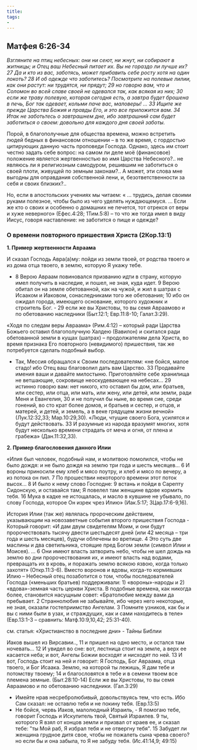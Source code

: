 ```yaml
---
title: 
tags: 
- 
---
```


## Матфея 6:26-34

*Взгляните на птиц небесных: они ни сеют, ни жнут, ни собирают в житницы; и Отец ваш Небесный питает их. Вы не гораздо ли лучше их? 27 Да и кто из вас, заботясь, может прибавить себе росту хотя на один локоть? 28 И об одежде что заботитесь? Посмотрите на полевые лилии, как они растут: ни трудятся, ни прядут; 29 но говорю вам, что и Соломон во всей славе своей не одевался так, как всякая из них; 30 если же траву полевую, которая сегодня есть, а завтра будет брошена в печь, Бог так одевает, кольми паче вас, маловеры! … 33 Ищите же прежде Царства Божия и правды Его, и это все приложится вам. 34 Итак не заботьтесь о завтрашнем дне, ибо завтрашний сам будет заботиться о своем: довольно для каждого дня своей заботы.*

Порой, в благополучные для общества времена, можно встретить людей бедных в финансовом отношении – в то же время, с гордостью цитирующих данную часть проповеди Господа. Однако, здесь им стоит честно задать себе вопрос: на самом ли деле моё (финансовое) положение является жертвенностью во имя Царства Небесного?.. не являюсь ли я религиозным самодуром, решившим не заботиться о своей плоти, живущей по земным законам?.. А может, эти слова мне выгодны для оправдания собственной лени, и, безответственности за себя и своих близких?..

Но, если в апостольских учениях мы читаем: « … трудись, делая своими руками полезное, чтобы было из чего уделять нуждающемуся. … Если же кто о своих и особенно о домашних не печется, тот отрекся от веры и хуже неверного» (Ефес.4:28; 1Тим.5:8) – то что же тогда имел в виду Иисус, говоря наставление: не заботится о пище и одежде?

### О времени повторного пришествия Христа (2Кор.13:1)

**1. Пример жертвенности Авраама**

И сказал Господь Авра(а)му: пойди из земли твоей, от родства твоего и из дома отца твоего, в землю, которую Я укажу тебе.

- 8 Верою Авраам повиновался призванию идти в страну, которую имел получить в наследие, и пошел, не зная, куда идет. 9 Верою обитал он на земле обетованной, как на чужой, и жил в шатрах с Исааком и Иаковом, сонаследниками того же обетования; 10 ибо он ожидал города, имеющего основание, которого художник и строитель Бог. - 29 если же вы Христовы, то вы семя Авраамово и по обетованию наследники (Быт.12:1; Евр.11:8-10; Галат.3:29). 

«Ходя по следам веры Авраама» (Рим.4:12) – который ради Царства Божьего оставил благополучную Халдею (Вавилон) и скитался ради обетованной земли в кущах (шатрах) – продолжателям дела Христа, во время признака Его повторного (невидимого) пришествия, так же потребуется сделать подобный выбор. 

- Так, Мессия обращался к Своим последователям: «не бойся, малое стадо! ибо Отец ваш благоволил дать вам Царство. 33 Продавайте имения ваши и давайте милостыню. Приготовляйте себе хранилища не ветшающие, сокровище неоскудевающее на небесах… 29 истинно говорю вам: нет никого, кто оставил бы дом, или братьев, или сестер, или отца, или мать, или жену, или детей, или земли, ради Меня и Евангелия, 30 и не получил бы ныне, во время сие, среди гонений, во сто крат более домов, и братьев и сестер, и отцов, и матерей, и детей, и земель, а в веке грядущем жизни вечной» (Лук.12:32,33; Мар.10:29,30). «Люди, чтущие своего Бога, усилятся и будут действовать. 33 И разумные из народа вразумят многих, хотя будут несколько времени страдать от меча и огня, от плена и грабежа» (Дан.11:32,33).

**2. Пример благословения данного Илии**

«Илия был человек, подобный нам, и молитвою помолился, чтобы не было дождя: и не было дождя на землю три года и шесть месяцев… 6 И вороны приносили ему хлеб и мясо поутру, и хлеб и мясо по вечеру, а из потока он пил. 7 По прошествии некоторого времени этот поток высох... 8 И было к нему слово Господне: 9 встань и пойди в Сарепту Сидонскую, и оставайся там; Я повелел там женщине вдове кормить тебя. 16 Мука в кадке не истощалась, и масло в кувшине не убывало, по слову Господа, которое Он изрек чрез Илию» (Иак.5:17; 3Цар.17:6-9,16). 

История Илии (так же) являлась пророческим действием, указывающим на новозаветные события второго пришествия Господа - Который говорит: «И дам двум свидетелям Моим, и они будут пророчествовать тысячу двести шестьдесят дней (или 42 месяца – три года и шесть месяцев), будучи облечены во вретище. 4 Это суть две маслины и два светильника, стоящие пред Богом земли (символ Илии и Моисея). … 6 Они имеют власть затворить небо, чтобы не шел дождь на землю во дни пророчествования их, и имеют власть над водами, превращать их в кровь, и поражать землю всякою язвою, когда только захотят» (Откр.11:3-6). Вместо воронов и вдовы, когда-то кормивших Илию – Небесный отец позаботится о том, чтобы последователей Господа («меньших братьев) поддерживали: 1) «вороны»-народы и 2) «вдова»-земная часть церкви Христа. В подобные времена, как никогда более, становится насущным совет: «Братолюбие между вами да пребывает. 2 Страннолюбия не забывайте, ибо через него некоторые, не зная, оказали гостеприимство Ангелам. 3 Помните узников, как бы и вы с ними были в узах, и страждущих, как и сами находитесь в теле» (Евр.13:1-3 – сравнить: Матф.10:9,10,42; 25:31-40). 

см. статья: «Христианство в последние дни» - Тайны Библии

Иаков вышел из Вирсавии.., 11 и пришел на одно место, и остался там ночевать… 12 И увидел во сне: вот, лестница стоит на земле, а верх ее касается неба; и вот, Ангелы Божии восходят и нисходят по ней. 13 И вот, Господь стоит на ней и говорит: Я Господь, Бог Авраама, отца твоего, и Бог Исаака. Землю, на которой ты лежишь, Я дам тебе и потомству твоему; 14 и благословятся в тебе и в семени твоем все племена земные. (Быт.28:10-14)
Если же вы Христовы, то вы семя Авраамово и по обетованию наследники. (Гал.3:29)

- Имейте нрав несребролюбивый, довольствуясь тем, что есть. Ибо Сам сказал: не оставлю тебя и не покину тебя. (Евр.13:5)
- Не бойся, червь Иаков, малолюдный Израиль, - Я помогаю тебе, говорит Господь и Искупитель твой, Святый Израилев. 9 ты, которого Я взял от концов земли и призвал от краев ее, и сказал тебе: "ты Мой раб, Я избрал тебя и не отвергну тебя". 15 Забудет ли женщина грудное дитя свое, чтобы не пожалеть сына чрева своего? но если бы и она забыла, то Я не забуду тебя. (Ис.41:14,9; 49:15)
